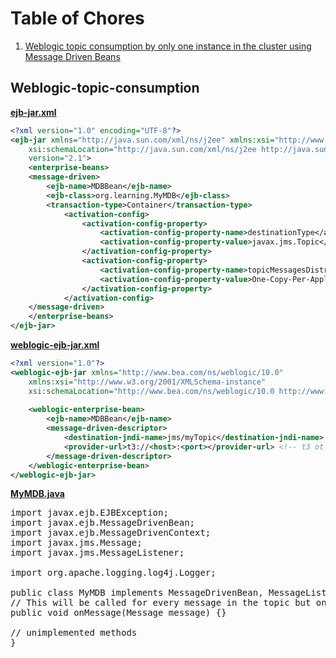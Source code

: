 # Table of Chores
1. <a href="#Weblogic-topic-consumption">Weblogic topic consumption by only one instance in the cluster using Message Driven Beans</a>


## Weblogic-topic-consumption

<b><u>ejb-jar.xml</u></b>
```xml
<?xml version="1.0" encoding="UTF-8"?>
<ejb-jar xmlns="http://java.sun.com/xml/ns/j2ee" xmlns:xsi="http://www.w3.org/2001/XMLSchema-instance"
	xsi:schemaLocation="http://java.sun.com/xml/ns/j2ee http://java.sun.com/xml/ns/j2ee/ejb-jar_2_1.xsd"
	version="2.1">
	<enterprise-beans>	
    <message-driven>
		<ejb-name>MDBBean</ejb-name>
		<ejb-class>org.learning.MyMDB</ejb-class>            
		<transaction-type>Container</transaction-type>
			<activation-config>
				<activation-config-property>
					<activation-config-property-name>destinationType</activation-config-property-name>
					<activation-config-property-value>javax.jms.Topic</activation-config-property-value>
				</activation-config-property>
				<activation-config-property>
					<activation-config-property-name>topicMessagesDistributionMode</activation-config-property-name>
					<activation-config-property-value>One-Copy-Per-Application</activation-config-property-value>
				</activation-config-property>
			</activation-config>
	</message-driven>   	
	</enterprise-beans>	
</ejb-jar>
```
<b><u>weblogic-ejb-jar.xml</u></b>
```xml
<?xml version="1.0"?>	
<weblogic-ejb-jar xmlns="http://www.bea.com/ns/weblogic/10.0"
	xmlns:xsi="http://www.w3.org/2001/XMLSchema-instance"
	xsi:schemaLocation="http://www.bea.com/ns/weblogic/10.0 http://www.bea.com/ns/weblogic/10.0/weblogic-ejb-jar.xsd http://java.sun.com/xml/ns/javaee http://java.sun.com/xml/ns/javaee/ejb-jar_3_0.xsd">
	
	<weblogic-enterprise-bean>
		<ejb-name>MDBBean</ejb-name>
		<message-driven-descriptor>
			<destination-jndi-name>jms/myTopic</destination-jndi-name>
			<provider-url>t3://<host>:<port></provider-url> <!-- t3 ot t3s -->
		</message-driven-descriptor>
	</weblogic-enterprise-bean>
</weblogic-ejb-jar>
```
<b><u>MyMDB.java</u></b>
<pre>
import javax.ejb.EJBException;
import javax.ejb.MessageDrivenBean;
import javax.ejb.MessageDrivenContext;
import javax.jms.Message;
import javax.jms.MessageListener;

import org.apache.logging.log4j.Logger;

public class MyMDB implements MessageDrivenBean, MessageListener {
// This will be called for every message in the topic but only once across the cluster
public void onMessage(Message message) {}

// unimplemented methods
}
</pre>
